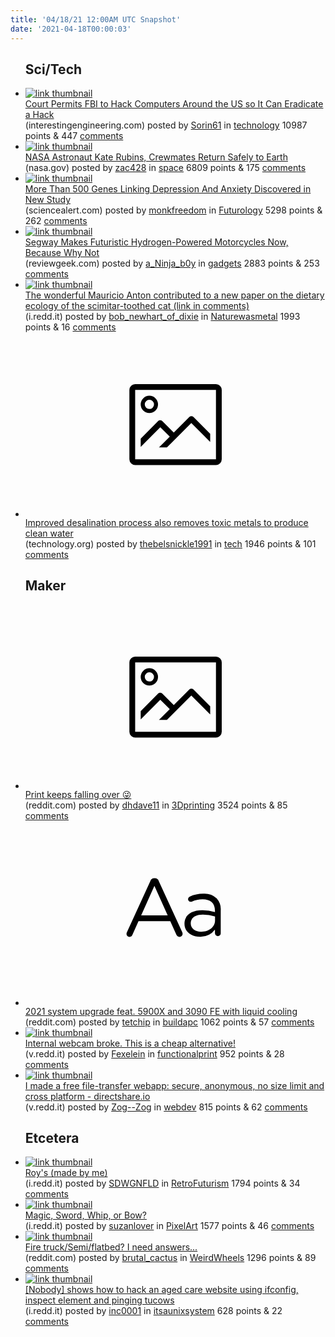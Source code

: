 ```yaml
---
title: '04/18/21 12:00AM UTC Snapshot'
date: '2021-04-18T00:00:03'
---
```

<ul>
<h2>Sci/Tech</h2>

<li><a href='https://interestingengineering.com/court-permits-fbi-to-hack-computers-around-us-to-eradicate-hack'><img src='https://a.thumbs.redditmedia.com/bQhe9u3cZgkd3FYaWwfhWUrsFNf15uoEImtVUNjsU_8.jpg' alt='link thumbnail'></a><div><div class='linkTitle'><a href='https://interestingengineering.com/court-permits-fbi-to-hack-computers-around-us-to-eradicate-hack'>Court Permits FBI to Hack Computers Around the US so It Can Eradicate a Hack</a></div>(interestingengineering.com) posted by <a href='https://www.reddit.com/user/Sorin61'>Sorin61</a> in <a href='https://www.reddit.com/r/technology'>technology</a> 10987 points & 447 <a href='https://www.reddit.com/r/technology/comments/msqvjr/court_permits_fbi_to_hack_computers_around_the_us/'>comments</a></div></li>

<li><a href='https://www.nasa.gov/press-release/nasa-astronaut-kate-rubins-crewmates-return-safely-to-earth'><img src='https://b.thumbs.redditmedia.com/ykO_vJVnYpAQm3MUlp-cKPX3VDIDNXPCTHHfAJF_prU.jpg' alt='link thumbnail'></a><div><div class='linkTitle'><a href='https://www.nasa.gov/press-release/nasa-astronaut-kate-rubins-crewmates-return-safely-to-earth'>NASA Astronaut Kate Rubins, Crewmates Return Safely to Earth</a></div>(nasa.gov) posted by <a href='https://www.reddit.com/user/zac428'>zac428</a> in <a href='https://www.reddit.com/r/space'>space</a> 6809 points & 175 <a href='https://www.reddit.com/r/space/comments/msli26/nasa_astronaut_kate_rubins_crewmates_return/'>comments</a></div></li>

<li><a href='https://www.sciencealert.com/researchers-uncover-more-than-500-genes-linking-depression-and-anxiety'><img src='https://b.thumbs.redditmedia.com/yki0UPv-wR8RiFs-6doZqBtT01D417AdeBfNXV1gCic.jpg' alt='link thumbnail'></a><div><div class='linkTitle'><a href='https://www.sciencealert.com/researchers-uncover-more-than-500-genes-linking-depression-and-anxiety'>More Than 500 Genes Linking Depression And Anxiety Discovered in New Study</a></div>(sciencealert.com) posted by <a href='https://www.reddit.com/user/monkfreedom'>monkfreedom</a> in <a href='https://www.reddit.com/r/Futurology'>Futurology</a> 5298 points & 262 <a href='https://www.reddit.com/r/Futurology/comments/msrh4z/more_than_500_genes_linking_depression_and/'>comments</a></div></li>

<li><a href='https://www.reviewgeek.com/78301/segway-makes-futuristic-hydrogen-powered-motorcycles-now-because-why-not/'><img src='https://b.thumbs.redditmedia.com/sBs5qjsoWgxRWfYfwqcxKKIEk2tdvAQOtCV6liu2jTQ.jpg' alt='link thumbnail'></a><div><div class='linkTitle'><a href='https://www.reviewgeek.com/78301/segway-makes-futuristic-hydrogen-powered-motorcycles-now-because-why-not/'>Segway Makes Futuristic Hydrogen-Powered Motorcycles Now, Because Why Not</a></div>(reviewgeek.com) posted by <a href='https://www.reddit.com/user/a_Ninja_b0y'>a_Ninja_b0y</a> in <a href='https://www.reddit.com/r/gadgets'>gadgets</a> 2883 points & 253 <a href='https://www.reddit.com/r/gadgets/comments/msmyul/segway_makes_futuristic_hydrogenpowered/'>comments</a></div></li>

<li><a href='https://i.redd.it/me6un4c3qot61.jpg'><img src='https://a.thumbs.redditmedia.com/DsoceHoXl4y2jybELhh3HNymtTgXuJGBy7hxQLjt8w8.jpg' alt='link thumbnail'></a><div><div class='linkTitle'><a href='https://i.redd.it/me6un4c3qot61.jpg'>The wonderful Mauricio Anton contributed to a new paper on the dietary ecology of the scimitar-toothed cat (link in comments)</a></div>(i.redd.it) posted by <a href='https://www.reddit.com/user/bob_newhart_of_dixie'>bob_newhart_of_dixie</a> in <a href='https://www.reddit.com/r/Naturewasmetal'>Naturewasmetal</a> 1993 points & 16 <a href='https://www.reddit.com/r/Naturewasmetal/comments/msm8k3/the_wonderful_mauricio_anton_contributed_to_a_new/'>comments</a></div></li>

<li><a href='https://www.technology.org/2021/04/17/improved-desalination-process-also-removes-toxic-metals-to-produce-clean-water/'><svg version='1.1' viewBox='-34 -14 104 64' preserveAspectRatio='xMidYMid meet' xmlns='http://www.w3.org/2000/svg' xmlns:xlink='http://www.w3.org/1999/xlink'>
    <title>link thumbnail</title>
    <path d='M32,4H4A2,2,0,0,0,2,6V30a2,2,0,0,0,2,2H32a2,2,0,0,0,2-2V6A2,2,0,0,0,32,4ZM4,30V6H32V30Z'></path>
    <path d='M8.92,14a3,3,0,1,0-3-3A3,3,0,0,0,8.92,14Zm0-4.6A1.6,1.6,0,1,1,7.33,11,1.6,1.6,0,0,1,8.92,9.41Z'></path>
    <path d='M22.78,15.37l-5.4,5.4-4-4a1,1,0,0,0-1.41,0L5.92,22.9v2.83l6.79-6.79L16,22.18l-3.75,3.75H15l8.45-8.45L30,24V21.18l-5.81-5.81A1,1,0,0,0,22.78,15.37Z'></path>
    </svg></a><div><div class='linkTitle'><a href='https://www.technology.org/2021/04/17/improved-desalination-process-also-removes-toxic-metals-to-produce-clean-water/'>Improved desalination process also removes toxic metals to produce clean water</a></div>(technology.org) posted by <a href='https://www.reddit.com/user/thebelsnickle1991'>thebelsnickle1991</a> in <a href='https://www.reddit.com/r/tech'>tech</a> 1946 points & 101 <a href='https://www.reddit.com/r/tech/comments/mspiup/improved_desalination_process_also_removes_toxic/'>comments</a></div></li>

<h2>Maker</h2>

<li><a href='https://www.reddit.com/gallery/msg0hz'><svg version='1.1' viewBox='-34 -14 104 64' preserveAspectRatio='xMidYMid meet' xmlns='http://www.w3.org/2000/svg' xmlns:xlink='http://www.w3.org/1999/xlink'>
    <title>link thumbnail</title>
    <path d='M32,4H4A2,2,0,0,0,2,6V30a2,2,0,0,0,2,2H32a2,2,0,0,0,2-2V6A2,2,0,0,0,32,4ZM4,30V6H32V30Z'></path>
    <path d='M8.92,14a3,3,0,1,0-3-3A3,3,0,0,0,8.92,14Zm0-4.6A1.6,1.6,0,1,1,7.33,11,1.6,1.6,0,0,1,8.92,9.41Z'></path>
    <path d='M22.78,15.37l-5.4,5.4-4-4a1,1,0,0,0-1.41,0L5.92,22.9v2.83l6.79-6.79L16,22.18l-3.75,3.75H15l8.45-8.45L30,24V21.18l-5.81-5.81A1,1,0,0,0,22.78,15.37Z'></path>
    </svg></a><div><div class='linkTitle'><a href='https://www.reddit.com/gallery/msg0hz'>Print keeps falling over 😜</a></div>(reddit.com) posted by <a href='https://www.reddit.com/user/dhdave11'>dhdave11</a> in <a href='https://www.reddit.com/r/3Dprinting'>3Dprinting</a> 3524 points & 85 <a href='https://www.reddit.com/r/3Dprinting/comments/msg0hz/print_keeps_falling_over/'>comments</a></div></li>

<li><a href='https://www.reddit.com/r/buildapc/comments/msq9ov/2021_system_upgrade_feat_5900x_and_3090_fe_with/'><svg version='1.1' viewBox='-34 -12 104 64' preserveAspectRatio='xMidYMid slice' xmlns='http://www.w3.org/2000/svg' xmlns:xlink='http://www.w3.org/1999/xlink'>
    <title>text link thumbnail</title>
    <path d='M12.19,8.84a1.45,1.45,0,0,0-1.4-1h-.12a1.46,1.46,0,0,0-1.42,1L1.14,26.56a1.29,1.29,0,0,0-.14.59,1,1,0,0,0,1,1,1.12,1.12,0,0,0,1.08-.77l2.08-4.65h11l2.08,4.59a1.24,1.24,0,0,0,1.12.83,1.08,1.08,0,0,0,1.08-1.08,1.64,1.64,0,0,0-.14-.57ZM6.08,20.71l4.59-10.22,4.6,10.22Z'>
    </path>
    <path d='M32.24,14.78A6.35,6.35,0,0,0,27.6,13.2a11.36,11.36,0,0,0-4.7,1,1,1,0,0,0-.58.89,1,1,0,0,0,.94.92,1.23,1.23,0,0,0,.39-.08,8.87,8.87,0,0,1,3.72-.81c2.7,0,4.28,1.33,4.28,3.92v.5a15.29,15.29,0,0,0-4.42-.61c-3.64,0-6.14,1.61-6.14,4.64v.05c0,2.95,2.7,4.48,5.37,4.48a6.29,6.29,0,0,0,5.19-2.48V26.9a1,1,0,0,0,1,1,1,1,0,0,0,1-1.06V19A5.71,5.71,0,0,0,32.24,14.78Zm-.56,7.7c0,2.28-2.17,3.89-4.81,3.89-1.94,0-3.61-1.06-3.61-2.86v-.06c0-1.8,1.5-3,4.2-3a15.2,15.2,0,0,1,4.22.61Z'>
    </path>
    </svg></a><div><div class='linkTitle'><a href='https://www.reddit.com/r/buildapc/comments/msq9ov/2021_system_upgrade_feat_5900x_and_3090_fe_with/'>2021 system upgrade feat. 5900X and 3090 FE with liquid cooling</a></div>(reddit.com) posted by <a href='https://www.reddit.com/user/tetchip'>tetchip</a> in <a href='https://www.reddit.com/r/buildapc'>buildapc</a> 1062 points & 57 <a href='https://www.reddit.com/r/buildapc/comments/msq9ov/2021_system_upgrade_feat_5900x_and_3090_fe_with/'>comments</a></div></li>

<li><a href='https://v.redd.it/tlqcqo4fmrt61'><img src='https://b.thumbs.redditmedia.com/zMCIwjvROQ0vIu9BHutMW8sk7wp4jeAjCNiJX5e--Bk.jpg' alt='link thumbnail'></a><div><div class='linkTitle'><a href='https://v.redd.it/tlqcqo4fmrt61'>Internal webcam broke. This is a cheap alternative!</a></div>(v.redd.it) posted by <a href='https://www.reddit.com/user/Fexelein'>Fexelein</a> in <a href='https://www.reddit.com/r/functionalprint'>functionalprint</a> 952 points & 28 <a href='https://www.reddit.com/r/functionalprint/comments/msum14/internal_webcam_broke_this_is_a_cheap_alternative/'>comments</a></div></li>

<li><a href='https://v.redd.it/qj5glgjlnpt61'><img src='https://b.thumbs.redditmedia.com/3Ea7QiTmS3CfnoT0-YaaMGvZZGSx-kOLrYKB_bq-i6g.jpg' alt='link thumbnail'></a><div><div class='linkTitle'><a href='https://v.redd.it/qj5glgjlnpt61'>I made a free file-transfer webapp: secure, anonymous, no size limit and cross platform - directshare.io</a></div>(v.redd.it) posted by <a href='https://www.reddit.com/user/Zog--Zog'>Zog--Zog</a> in <a href='https://www.reddit.com/r/webdev'>webdev</a> 815 points & 62 <a href='https://www.reddit.com/r/webdev/comments/mson54/i_made_a_free_filetransfer_webapp_secure/'>comments</a></div></li>

<h2>Etcetera</h2>

<li><a href='https://i.redd.it/ajygsitv4qt61.jpg'><img src='https://b.thumbs.redditmedia.com/vsQnU_90QKCSY67Oo7Voe2CnrOvvoj58v5ktyWcWGrk.jpg' alt='link thumbnail'></a><div><div class='linkTitle'><a href='https://i.redd.it/ajygsitv4qt61.jpg'>Roy's (made by me)</a></div>(i.redd.it) posted by <a href='https://www.reddit.com/user/SDWGNFLD'>SDWGNFLD</a> in <a href='https://www.reddit.com/r/RetroFuturism'>RetroFuturism</a> 1794 points & 34 <a href='https://www.reddit.com/r/RetroFuturism/comments/msphhp/roys_made_by_me/'>comments</a></div></li>

<li><a href='https://i.redd.it/t7mozghvzqt61.gif'><img src='https://b.thumbs.redditmedia.com/ff7NS1Cody8-U88BD7avHRJ7fUEcKrZUWMqqkFladio.jpg' alt='link thumbnail'></a><div><div class='linkTitle'><a href='https://i.redd.it/t7mozghvzqt61.gif'>Magic, Sword, Whip, or Bow?</a></div>(i.redd.it) posted by <a href='https://www.reddit.com/user/suzanlover'>suzanlover</a> in <a href='https://www.reddit.com/r/PixelArt'>PixelArt</a> 1577 points & 46 <a href='https://www.reddit.com/r/PixelArt/comments/mss8yb/magic_sword_whip_or_bow/'>comments</a></div></li>

<li><a href='https://www.reddit.com/gallery/msnmya'><img src='https://b.thumbs.redditmedia.com/MENV5jHaBoQAbmt8CygCoKN5Dadi9zWtJJwc_PPo6kw.jpg' alt='link thumbnail'></a><div><div class='linkTitle'><a href='https://www.reddit.com/gallery/msnmya'>Fire truck/Semi/flatbed? I need answers...</a></div>(reddit.com) posted by <a href='https://www.reddit.com/user/brutal_cactus'>brutal_cactus</a> in <a href='https://www.reddit.com/r/WeirdWheels'>WeirdWheels</a> 1296 points & 89 <a href='https://www.reddit.com/r/WeirdWheels/comments/msnmya/fire_trucksemiflatbed_i_need_answers/'>comments</a></div></li>

<li><a href='https://i.redd.it/i5gpezbwvmt61.png'><img src='https://b.thumbs.redditmedia.com/4z3zRpTA1MJqWsMXZxI02nRJE4ytW2tPF9KqtGJM3co.jpg' alt='link thumbnail'></a><div><div class='linkTitle'><a href='https://i.redd.it/i5gpezbwvmt61.png'>[Nobody] shows how to hack an aged care website using ifconfig, inspect element and pinging tucows</a></div>(i.redd.it) posted by <a href='https://www.reddit.com/user/inc0001'>inc0001</a> in <a href='https://www.reddit.com/r/itsaunixsystem'>itsaunixsystem</a> 628 points & 22 <a href='https://www.reddit.com/r/itsaunixsystem/comments/msh0j6/nobody_shows_how_to_hack_an_aged_care_website/'>comments</a></div></li>

</ul>
